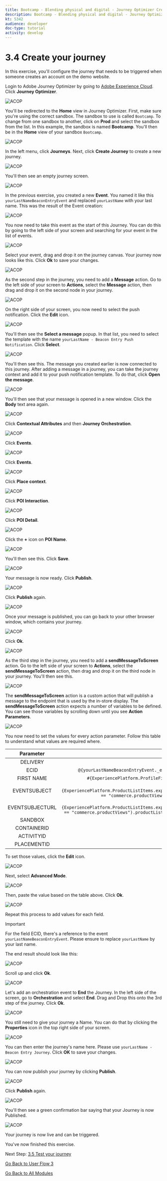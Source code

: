 ```yaml
---
title: Bootcamp - Blending physical and digital - Journey Optimizer Create your journey
description: Bootcamp - Blending physical and digital - Journey Optimizer Create your journey
kt: 5342
audience: developer
doc-type: tutorial
activity: develop
---
```

# 3.4 Create your journey

In this exercise, you'll configure the journey that needs to be triggered when someone creates an account on the demo website.

Login to Adobe Journey Optimizer by going to [Adobe Experience Cloud](https://experience.adobe.com). Click **Journey Optimizer**.

![ACOP](./images/acophome.png)

You'll be redirected to the **Home**  view in Journey Optimizer. First, make sure you're using the correct sandbox. The sandbox to use is called `Bootcamp`. To change from one sandbox to another, click on **Prod** and select the sandbox from the list. In this example, the sandbox is named **Bootcamp**. You'll then be in the **Home** view of your sandbox `Bootcamp`.

![ACOP](./images/acoptriglp.png)

In the left menu, click **Journeys**. Next, click **Create Journey** to create a new journey.

![ACOP](./images/createjourney.png)

You'll then see an empty journey screen.

![ACOP](./images/journeyempty.png)

In the previous exercise, you created a new **Event**. You named it like this `yourLastNameBeaconEntryEvent` and replaced `yourLastName` with your last name. This was the result of the Event creation:

![ACOP](./images/eventdone.png)

You now need to take this event as the start of this Journey. You can do this by going to the left side of your screen and searching for your event in the list of events.

![ACOP](./images/eventlist.png)

Select your event, drag and drop it on the journey canvas. Your journey now looks like this. Click **Ok** to save your changes.

![ACOP](./images/journeyevent.png)

As the second step in the journey, you need to add a **Message** action. Go to the left side of your screen to **Actions**, select the **Message** action, then drag and drop it on the second node in your journey.

![ACOP](./images/journeyactions.png)

On the right side of your screen, you now need to select the push notification. Click the **Edit** icon.

![ACOP](./images/emptymsg.png)

You'll then see the **Select a message** popup. In that list, you need to select the template with the name `yourLastName - Beacon Entry Push Notification`. Click **Select**.

![ACOP](./images/emailmsglist.png)

You'll then see this. The message you created earlier is now connected to this journey. After adding a message in a journey, you can take the journey context and add it to your push notification template. To do that, click **Open the message**.

![ACOP](./images/jomsg1.png)

You'll then see that your message is opened in a new window. Click the **Body** text area again.

![ACOP](./images/jomsg2.png)

Click **Contextual Attributes** and then **Journey Orchestration**.

![ACOP](./images/jomsg3.png)

Click **Events**.

![ACOP](./images/jomsg4.png)

Click **Events**.

![ACOP](./images/jomsg5.png)

Click **Place context**.

![ACOP](./images/jomsg6.png)

Click **POI Interaction**.

![ACOP](./images/jomsg7.png)

Click **POI Detail**.

![ACOP](./images/jomsg8.png)

Click the **+** icon on **POI Name**.

![ACOP](./images/jomsg9.png)

You'll then see this. Click **Save**.

![ACOP](./images/jomsg10.png)

Your message is now ready. Click **Publish**.

![ACOP](./images/jomsg11.png)

Click **Publish** again.

![ACOP](./images/jomsg12.png)

Once your message is published, you can go back to your other browser window, which contains your journey.

![ACOP](./images/jomsg13.png)

Click **Ok**.

![ACOP](./images/jomsg14.png)

As the third step in the journey, you need to add a **sendMessageToScreen** action. Go to the left side of your screen to **Actions**, select the **sendMessageToScreen** action, then drag and drop it on the third node in your journey. You'll then see this.

![ACOP](./images/jomsg15.png)

The **sendMessageToScreen** action is a custom action that will publish a message to the endpoint that is used by the in-store display. The **sendMessageToScreen** action expects a number of variables to be defined. You can see those variables by scrolling down until you see **Action Parameters**.

![ACOP](./images/jomsg16.png)

You now need to set the values for every action parameter. Follow this table to understand what values are required where.

| Parameter     | value       |
|:-------------:| :---------------:|
|DELIVERY|`'image'`|
|ECID|`@{yourLastNameBeaconEntryEvent._experienceplatform.identification.core.ecid}`|
|FIRST NAME |`#{ExperiencePlatform.ProfileFieldGroup.profile.person.name.firstName}`|
|EVENTSUBJECT|`#{ExperiencePlatform.ProductListItems.experienceevent.first(currentDataPackField.eventType == "commerce.productViews").productListItems.first().name}`|
| EVENTSUBJECTURL |`#{ExperiencePlatform.ProductListItems.experienceevent.first(currentDataPackField.eventType == "commerce.productViews").productListItems.first()._experienceplatform.core.imageURL}`|
| SANDBOX         |`'bootcamp'` |
| CONTAINERID         | `''` |
| ACTIVITYID         |`''` |
| PLACEMENTID         | `''` |

To set those values, click the **Edit** icon.

![ACOP](./images/jomsg17.png)

Next, select **Advanced Mode**.

![ACOP](./images/jomsg18.png)

Then, paste the value based on the table above. Click **Ok**.

![ACOP](./images/jomsg19.png)

Repeat this process to add values for each field.

>[!IMPORTANT]
>
>For the field ECID, there's a reference to the event `yourLastNameBeaconEntryEvent`. Please ensure to replace `yourLastName` by your last name.

The end result should look like this:

![ACOP](./images/jomsg20.png)

Scroll up and click **Ok**.

![ACOP](./images/jomsg21.png)

Let's add an orchestration event to **End** the Journey. In the left side of the screen, go to **Orchestration** and select **End**. Drag and Drop this onto the 3rd step of the journey. Click **Ok**.

![ACOP](./images/orch.png)

You still need to give your journey a Name. You can do that by clicking the **Properties** icon in the top right side of your screen.

![ACOP](./images/journeyname.png)

You can then enter the journey's name here. Please use `yourLastName - Beacon Entry Journey`. Click **OK** to save your changes.

![ACOP](./images/journeyname1.png)

You can now publish your journey by clicking **Publish**.

![ACOP](./images/publishjourney.png)

Click **Publish** again.

![ACOP](./images/publish1.png)

You'll then see a green confirmation bar saying that your Journey is now Published.

![ACOP](./images/published.png)

Your journey is now live and can be triggered. 

You've now finished this exercise.

Next Step: [3.5 Test your journey](./ex5.md)

[Go Back to User Flow 3](./uc3.md)

[Go Back to All Modules](../../overview.md)
